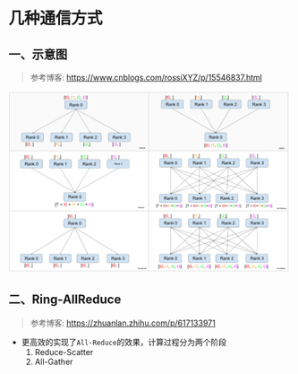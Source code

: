 # 几种通信方式

## 一、示意图
> 参考博客: https://www.cnblogs.com/rossiXYZ/p/15546837.html  
    
![communicate.png](../jpgs/communicate.png)

## 二、Ring-AllReduce
> 参考博客: https://zhuanlan.zhihu.com/p/617133971

- 更高效的实现了`All-Reduce`的效果，计算过程分为两个阶段
    1. Reduce-Scatter
    2. All-Gather